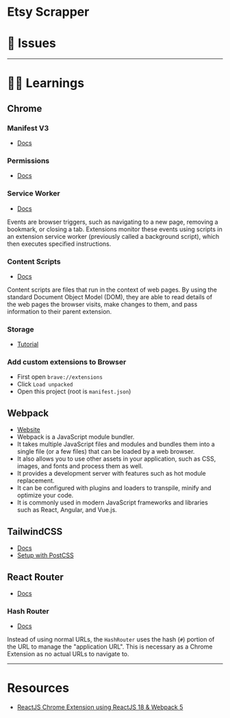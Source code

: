 # Etsy Scrapper


# 🔴 Issues


---


# 👨‍🏫 Learnings

## Chrome

### Manifest V3
- [Docs](https://developer.chrome.com/docs/extensions/mv3/intro/)

### Permissions
- [Docs](https://developer.chrome.com/docs/extensions/mv3/declare_permissions/)

### Service Worker
- [Docs](https://developer.chrome.com/docs/workbox/service-worker-overview/)

Events are browser triggers, such as navigating to a new page, removing a bookmark, or closing a tab. Extensions monitor these events using scripts in an extension service worker (previously called a background script), which then executes specified instructions.

### Content Scripts
- [Docs](https://developer.chrome.com/docs/extensions/mv3/content_scripts/)

Content scripts are files that run in the context of web pages. By using the standard Document Object Model (DOM), they are able to read details of the web pages the browser visits, make changes to them, and pass information to their parent extension.

### Storage
- [Tutorial](https://www.youtube.com/watch?v=XIyTH5Z_xy8&list=PLBS1L3Ug2VVods9GnWbJc__STt9VnrJ9Z&index=11)

### Add custom extensions to Browser
- First open `brave://extensions`
- Click `Load unpacked`
- Open this project (root is `manifest.json`)

## Webpack
- [Website](https://webpack.js.org/)
- Webpack is a JavaScript module bundler.
- It takes multiple JavaScript files and modules and bundles them into a single file (or a few files) that can be loaded by a web browser.
- It also allows you to use other assets in your application, such as CSS, images, and fonts and process them as well.
- It provides a development server with features such as hot module replacement.
- It can be configured with plugins and loaders to transpile, minify and optimize your code.
- It is commonly used in modern JavaScript frameworks and libraries such as React, Angular, and Vue.js.

## TailwindCSS
- [Docs](https://tailwindcss.com)
- [Setup with PostCSS](https://tailwindcss.com/docs/installation/using-postcss)

## React Router
- [Docs](https://reactrouter.com/en/main)

### Hash Router
- [Docs](https://reactrouter.com/en/main/routers/create-hash-router)

Instead of using normal URLs, the `HashRouter` uses the hash (`#`) portion of the URL to manage the "application URL". This is necessary as a Chrome Extension as no actual URLs to navigate to.

---

# Resources
- [ReactJS Chrome Extension using ReactJS 18 & Webpack 5](https://www.youtube.com/watch?v=rAZXWkVhCgg&list=PLBS1L3Ug2VVods9GnWbJc__STt9VnrJ9Z)
